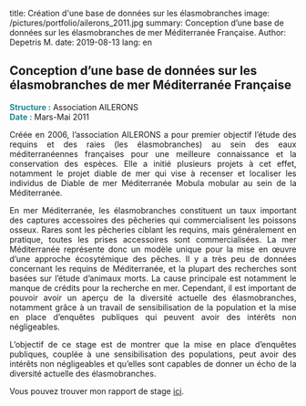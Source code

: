 title: Création d'une base de données sur les élasmobranches
image: /pictures/portfolio/ailerons_2011.jpg
summary: Conception d’une base de données sur les élasmobranches de mer Méditerranée Française.
Author: Depetris M.
date: 2019-08-13
lang: en

## Conception d’une base de données sur les élasmobranches de mer Méditerranée Française

<font color="#238896"><strong>Structure :</strong></font> Association AILERONS
<br><font color="#238896"><strong>Date :</strong></font> Mars-Mai 2011

<p style="text-align: justify">
Créée en 2006, l’association AILERONS a pour premier objectif l’étude des requins et des raies (les élasmobranches) au sein des eaux méditerranéennes françaises pour une meilleure connaissance et la conservation des espèces. Elle a initié plusieurs projets à cet effet, notamment le projet diable de mer qui vise à recenser et localiser les individus de Diable de mer Méditerranée Mobula mobular au sein de la Méditerranée.
</p>

<p style="text-align: justify">
En mer Méditerranée, les élasmobranches constituent un taux important des captures accessoires des pêcheries qui commercialisent les poissons osseux. Rares sont les pêcheries ciblant les requins, mais généralement en pratique, toutes les prises accessoires sont commercialisées. La mer Méditerranée représente donc un modèle unique pour la mise en œuvre d’une approche écosytémique des pêches. Il y a très peu de données concernant les requins de Méditerranée, et la plupart des recherches sont basées sur l’étude d’animaux morts. La cause principale est notamment le manque de crédits pour la recherche en mer. Cependant, il est important de pouvoir avoir un aperçu de la diversité actuelle des élasmobranches, notamment grâce à un travail de sensibilisation de la population et la mise en place d’enquêtes publiques qui peuvent avoir des intérêts non négligeables.
</p>

<p style="text-align: justify">
L’objectif de ce stage est de montrer que la mise en place d’enquêtes publiques, couplée à une sensibilisation des populations, peut avoir des intérêts non négligeables et qu’elles sont capables de donner un écho de la diversité actuelle des élasmobranches.
</p>

<p style="text-align: justify">
Vous pouvez trouver mon rapport de stage <a href="/documents/pdfs/rapport_depetris_ailerons_2011.pdf" target="_blank">ici</a>.
</p>